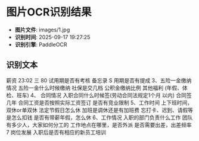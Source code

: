 # 图片OCR识别结果

- **图片文件**: images/1.jpg
- **识别时间**: 2025-09-17 19:27:25
- **识别引擎**: PaddleOCR

## 识别文本

薪资
23:02
三
80
试用期是否有考核
备忘录
S
用期是否有提成
3、五险一金缴纳情况
五险一金什么时候缴纳
社保是交几档
公积金缴纳比例
其他福利 (年假、体检、班车)
4、
合同情况
入职合同什么时候签(劳动合同法规定1个月
以内)
合同签几年
合同工资是否按照实际工资签订
是否有竞业限制
5、工作时间
上下班时间，双休or单双休
法定节假日怎么休
加班是调休还是有加班费
忘打卡、迟到、请假等是怎么扣钱
是否有带薪年假，怎么休
6、工作情况
入职的部门负责什么工作
团队有多少人，大家如何分工的
工作地点在哪里，是否外派
是否需要出差，出差频率
7
岗位发展
入职后是否有相应的新员工培训
